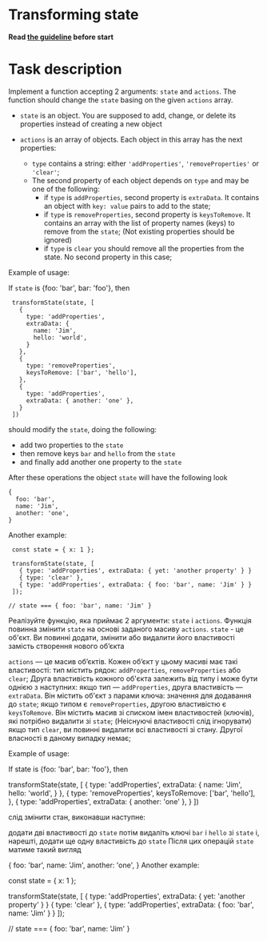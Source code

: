 # Transforming state

**Read [the guideline](https://github.com/mate-academy/js_task-guideline/blob/master/README.md) before start**

# Task description

Implement a function accepting 2 arguments: `state` and `actions`. The function
should change the `state` basing on the given `actions` array.

- `state` is an object. You are supposed to add, change, or delete its
  properties instead of creating a new object

- `actions` is an array of objects. Each object in this array has the next properties:
  - `type` contains a string: either `'addProperties'`, `'removeProperties'` or `'clear'`;
  - The second property of each object depends on `type` and may be one of the following:
    - if `type` is `addProperties`, second property is `extraData`. It contains an object
      with `key: value` pairs to add to the state;
    - if `type` is `removeProperties`, second property is `keysToRemove`. It contains an array
      with the list of property names (keys) to remove from the `state`; (Not existing
      properties should be ignored)
    - if `type` is `clear` you should remove all the properties from the
      state. No second property in this case;

Example of usage:

If `state` is {foo: 'bar', bar: 'foo'}, then
```
 transformState(state, [
   {
     type: 'addProperties',
     extraData: {
       name: 'Jim',
       hello: 'world',
     }
   },
   {
     type: 'removeProperties',
     keysToRemove: ['bar', 'hello'],
   },
   {
     type: 'addProperties',
     extraData: { another: 'one' },
   }
 ])
```
should modify the `state`, doing the following:
- add two properties to the `state`
- then remove keys `bar` and `hello` from the `state`
- and finally add another one property to the `state`

After these operations the object `state` will have the following look
 ```
 {
   foo: 'bar',
   name: 'Jim',
   another: 'one',
 }
```

Another example:

```
 const state = { x: 1 };

 transformState(state, [
   { type: 'addProperties', extraData: { yet: 'another property' } }
   { type: 'clear' },
   { type: 'addProperties', extraData: { foo: 'bar', name: 'Jim' } }
 ]);

// state === { foo: 'bar', name: 'Jim' }
```

Реалізуйте функцію, яка приймає 2 аргументи: `state` і `actions`. Функція повинна змінити `state` на основі заданого масиву `actions`.
`state` - це об'єкт. Ви повинні додати, змінити або видалити його властивості замість створення нового об’єкта

`actions` — це масив об’єктів. Кожен об’єкт у цьому масиві має такі властивості:
тип містить рядок: `addProperties`, `removeProperties` або `clear`;
Друга властивість кожного об'єкта залежить від типу і може бути однією з наступних:
якщо тип — `addProperties`, друга властивість — `extraData`. Він містить об'єкт з парами ключа: значення для додавання до `state`;
якщо типом є `removeProperties`, другою властивістю є `keysToRemove`. Він містить масив зі списком імен властивостей (ключів), які потрібно видалити зі `state`; (Неіснуючі властивості слід ігнорувати)
якщо тип `clear`, ви повинні видалити всі властивості зі стану. Другої власності в даному випадку немає;

Example of usage:

If state is {foo: 'bar', bar: 'foo'}, then

 transformState(state, [
   {
     type: 'addProperties',
     extraData: {
       name: 'Jim',
       hello: 'world',
     }
   },
   {
     type: 'removeProperties',
     keysToRemove: ['bar', 'hello'],
   },
   {
     type: 'addProperties',
     extraData: { another: 'one' },
   }
 ])


 слід змінити стан, виконавши наступне:

додати дві властивості до `state`
потім видаліть ключі `bar` і `hello` зі `state`
і, нарешті, додати ще одну властивість до `state`
Після цих операцій `state` матиме такий вигляд


{
  foo: 'bar',
  name: 'Jim',
  another: 'one',
}
Another example:

 const state = { x: 1 };

 transformState(state, [
   { type: 'addProperties', extraData: { yet: 'another property' } }
   { type: 'clear' },
   { type: 'addProperties', extraData: { foo: 'bar', name: 'Jim' } }
 ]);

// state === { foo: 'bar', name: 'Jim' }